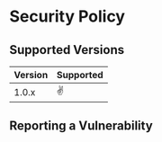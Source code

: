 # Security Policy

## Supported Versions



| Version | Supported          |
| ------- | ------------------ |
| 1.0.x   | :v:                |

## Reporting a Vulnerability


